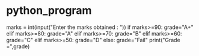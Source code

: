 # python_program
marks = int(input("Enter the marks obtained : "))
if marks>=90:
    grade="A+"
elif marks>=80:
    grade="A"
elif marks>=70:
    grade="B"
elif marks>=60:
    grade="C"
elif marks>=50:
    grade="D"
else:
    grade="Fail"
print("Grade =",grade)
